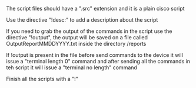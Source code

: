 The script files should have a ".src" extension and it is a plain cisco script

Use the directive "!desc:" to add a description about the script

If you need to grab the output of the commands in the script use the directive "!output", the output will be saved on a
file called OutputReportMMDDYYYY.txt inside the directory /reports

If !output is present in the file before send commands to the device it will issue a "terminal length 0" command and
after sending all the commands in teh script it will issue a "terminal no length" command

Finish all the scripts with a "!"
